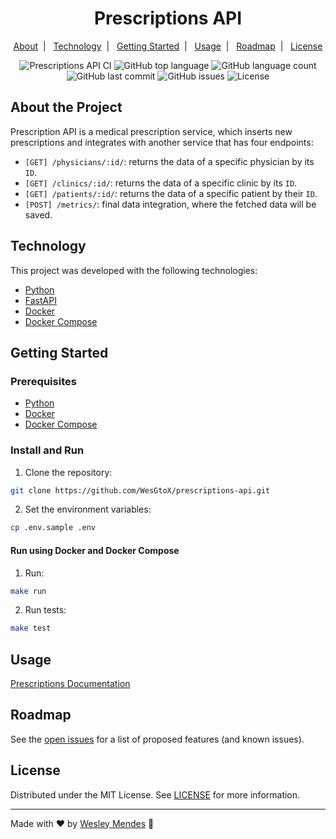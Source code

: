 <h1 align="center">
  Prescriptions API
  <br />
</h1>

<p align="center">
  <a href="#about-the-project">About</a>&nbsp;&nbsp;|&nbsp;&nbsp;
  <a href="#technology">Technology</a>&nbsp;&nbsp;|&nbsp;&nbsp;
  <a href="#getting-started">Getting Started</a>&nbsp;&nbsp;|&nbsp;&nbsp;
  <a href="#usage">Usage</a>&nbsp;&nbsp;|&nbsp;&nbsp;
  <a href="#roadmap">Roadmap</a>&nbsp;&nbsp;|&nbsp;&nbsp;
  <a href="#license">License</a>
</p>

<p align="center">
  <img alt="Prescriptions API CI" src="https://github.com/WesGtoX/prescriptions-api/actions/workflows/fastapi-app.yml/badge.svg" />
  <img alt="GitHub top language" src="https://img.shields.io/github/languages/top/wesgtox/prescriptions-api?style=plastic" />
  <img alt="GitHub language count" src="https://img.shields.io/github/languages/count/wesgtox/prescriptions-api?style=plastic" />
  <img alt="GitHub last commit" src="https://img.shields.io/github/last-commit/wesgtox/prescriptions-api?style=plastic" />
  <img alt="GitHub issues" src="https://img.shields.io/github/issues/wesgtox/prescriptions-api?style=plastic" />
  <img alt="License" src="https://img.shields.io/github/license/wesgtox/prescriptions-api?style=plastic" />
</p>


## About the Project

Prescription API is a medical prescription service, which inserts new prescriptions and integrates with another service that has four endpoints:
- `[GET] /physicians/:id/`: returns the data of a specific physician by its `ID`.
- `[GET] /clinics/:id/`: returns the data of a specific clinic by its `ID`.
- `[GET] /patients/:id/`: returns the data of a specific patient by their `ID`.
- `[POST] /metrics/`: final data integration, where the fetched data will be saved.


## Technology

This project was developed with the following technologies:

- [Python](https://www.python.org/)
- [FastAPI](https://fastapi.tiangolo.com/)
- [Docker](https://www.docker.com/)
- [Docker Compose](https://docs.docker.com/compose/)


## Getting Started

### Prerequisites

- [Python](https://www.python.org/downloads/)
- [Docker](https://docs.docker.com/get-started/)
- [Docker Compose](https://docs.docker.com/compose/install/)


### Install and Run

1. Clone the repository:
```bash
git clone https://github.com/WesGtoX/prescriptions-api.git
```
2. Set the environment variables:
```bash
cp .env.sample .env
```

#### Run using Docker and Docker Compose

1. Run:
```bash
make run
```
2. Run tests:
```bash
make test
```


## Usage

[Prescriptions Documentation]()


## Roadmap

See the [open issues](https://github.com/WesGtoX/prescriptions-api/issues) for a list of proposed features (and known issues).


## License

Distributed under the MIT License. See [LICENSE](LICENSE) for more information.

---

Made with ♥ by [Wesley Mendes](https://wesleymendes.com.br/) :wave:
